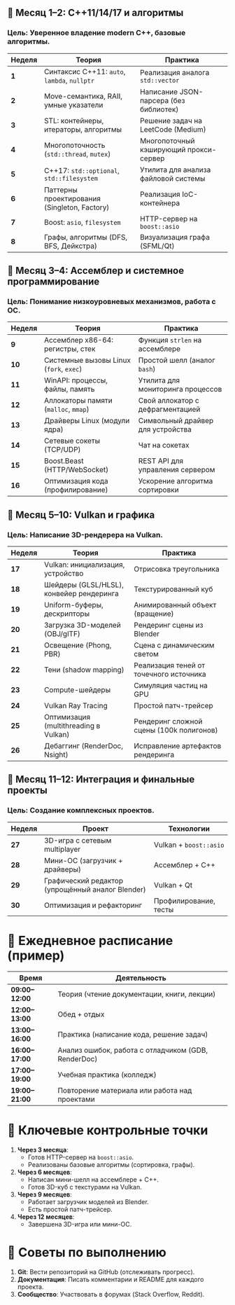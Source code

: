 ## **📌 Месяц 1–2: C++11/14/17 и алгоритмы**  
### **Цель**: Уверенное владение modern C++, базовые алгоритмы.  

| Неделя | Теория                          | Практика                                  |
|--------|---------------------------------|------------------------------------------|
| **1**  | Синтаксис C++11: `auto`, `lambda`, `nullptr` | Реализация аналога `std::vector`         |
| **2**  | Move-семантика, RAII, умные указатели       | Написание JSON-парсера (без библиотек)   |
| **3**  | STL: контейнеры, итераторы, алгоритмы       | Решение задач на LeetCode (Medium)       |
| **4**  | Многопоточность (`std::thread`, `mutex`)    | Многопоточный кэширующий прокси-сервер  |
| **5**  | C++17: `std::optional`, `std::filesystem`   | Утилита для анализа файловой системы     |
| **6**  | Паттерны проектирования (Singleton, Factory)| Реализация IoC-контейнера                |
| **7**  | Boost: `asio`, `filesystem`                 | HTTP-сервер на `boost::asio`             |
| **8**  | Графы, алгоритмы (DFS, BFS, Дейкстра)       | Визуализация графа (SFML/Qt)             |

## **📌 Месяц 3–4: Ассемблер и системное программирование**  
### **Цель**: Понимание низкоуровневых механизмов, работа с ОС.  

| Неделя | Теория                          | Практика                                  |
|--------|---------------------------------|------------------------------------------|
| **9**  | Ассемблер x86-64: регистры, стек          | Функция `strlen` на ассемблере           |
| **10** | Системные вызовы Linux (`fork`, `exec`)   | Простой шелл (аналог `bash`)             |
| **11** | WinAPI: процессы, файлы, память           | Утилита для мониторинга процессов        |
| **12** | Аллокаторы памяти (`malloc`, `mmap`)      | Свой аллокатор с дефрагментацией         |
| **13** | Драйверы Linux (модули ядра)              | Символьный драйвер для устройства        |
| **14** | Сетевые сокеты (TCP/UDP)                  | Чат на сокетах                           |
| **15** | Boost.Beast (HTTP/WebSocket)              | REST API для управления сервером         |
| **16** | Оптимизация кода (профилирование)         | Ускорение алгоритма сортировки           |

## **📌 Месяц 5–10: Vulkan и графика**  
### **Цель**: Написание 3D-рендерера на Vulkan.  

| Неделя | Теория                          | Практика                                  |
|--------|---------------------------------|------------------------------------------|
| **17** | Vulkan: инициализация, устройство          | Отрисовка треугольника                   |
| **18** | Шейдеры (GLSL/HLSL), конвейер рендеринга   | Текстурированный куб                     |
| **19** | Uniform-буферы, дескрипторы               | Анимированный объект (вращение)          |
| **20** | Загрузка 3D-моделей (OBJ/glTF)            | Рендеринг сцены из Blender               |
| **21** | Освещение (Phong, PBR)                     | Сцена с динамическим светом              |
| **22** | Тени (shadow mapping)                      | Реализация теней от точечного источника  |
| **23** | Compute-шейдеры                            | Симуляция частиц на GPU                  |
| **24** | Vulkan Ray Tracing                         | Простой патч-трейсер                     |
| **25** | Оптимизация (multithreading в Vulkan)      | Рендеринг сложной сцены (100k полигонов) |
| **26** | Дебаггинг (RenderDoc, Nsight)              | Исправление артефактов рендеринга        |

## **📌 Месяц 11–12: Интеграция и финальные проекты**  
### **Цель**: Создание комплексных проектов.  

| Неделя | Проект                          | Технологии                              |
|--------|---------------------------------|----------------------------------------|
| **27** | 3D-игра с сетевым multiplayer  | Vulkan + `boost::asio`                 |
| **28** | Мини-ОС (загрузчик + драйверы)  | Ассемблер + C++                        |
| **29** | Графический редактор (упрощённый аналог Blender) | Vulkan + Qt          |
| **30** | Оптимизация и рефакторинг       | Профилирование, тесты                  |

# **📌 Ежедневное расписание (пример)**  
| Время         | Деятельность                                                                 |
|--------------|-----------------------------------------------------------------------------|
| **09:00–12:00** | Теория (чтение документации, книги, лекции)                                |
| **12:00–13:00** | Обед + отдых                                                               |
| **13:00–16:00** | Практика (написание кода, решение задач)                                   |
| **16:00–17:00** | Анализ ошибок, работа с отладчиком (GDB, RenderDoc)                        |
| **17:00–19:00** | Учебная практика (колледж)                                                |
| **19:00–21:00** | Повторение материала или работа над проектами                              |


# **📌 Ключевые контрольные точки**  
1. **Через 3 месяца**:  
   - Готов HTTP-сервер на `boost::asio`.  
   - Реализованы базовые алгоритмы (сортировка, графы).  
2. **Через 6 месяцев**:  
   - Написан мини-шелл на ассемблере + C++.  
   - Готов 3D-куб с текстурами на Vulkan.  
3. **Через 9 месяцев**:  
   - Работает загрузчик моделей из Blender.  
   - Есть простой патч-трейсер.  
4. **Через 12 месяцев**:  
   - Завершена 3D-игра или мини-ОС.  

# **📌 Советы по выполнению**  
1. **Git**: Вести репозиторий на GitHub (отслеживать прогресс).  
2. **Документация**: Писать комментарии и README для каждого проекта.  
3. **Сообщество**: Участвовать в форумах (Stack Overflow, Reddit).  